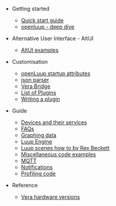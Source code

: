 - Getting started

  - [Quick start guide](quick-start-guide.md)
  - [openluup - deep dive](openluup.md)

- Alternative User Interface - AltUI

  - [AltUI examples](altui-examples-1.md)

- Customisation

  - [openLuup startup attributes](openLuup-startup-code.md)
  - [json parser](openluup-and-json.md)
  - [Vera Bridge](vera-bridge-plugin.md)
  - [List of Plugins](plugins-list.md)
  - [Writing a plugin](writing-a-plugin.md)

- Guide

  - [Devices and their services](devices-and-services.md)
  - [FAQs](vera-and-openLuup-faqs.md)
  - [Graphing data](graphing-data.md)
  - [Luup Engine](luup-engine.md)
  - [Luup scenes how to by Rex Beckett](rex-beckett-posts.md)
  - [Miscellaneous code examples](miscellaneous-code-examples.md)
  - [MQTT](mqtt.md)
  - [Notifications](notifications.md)
  - [Profiling code](profiling-code.md)

- Reference
  - [Vera hardware versions](vera-versions.md)
